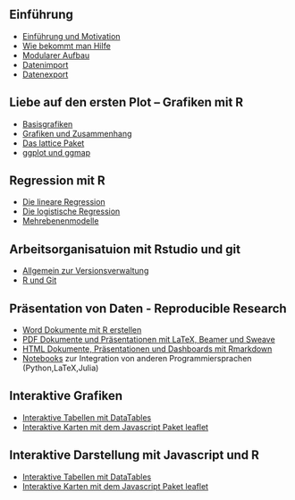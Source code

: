 Einführung
----------

-   [Einführung und
    Motivation](https://japhilko.github.io/RSocialScience/intro/)
-   [Wie bekommt man
    Hilfe](https://japhilko.github.io/RSocialScience/hilfe/)
-   [Modularer
    Aufbau](https://github.com/Japhilko/RInterfaces/blob/master/tutorial/Aufgabe_Zusatzpakete.md)
-   [Datenimport](https://japhilko.github.io/RSocialScience/import/)
-   [Datenexport](https://japhilko.github.io/RSocialScience/export/)

Liebe auf den ersten Plot – Grafiken mit R
------------------------------------------

-   [Basisgrafiken](https://japhilko.github.io/RSocialScience/simpleGraphics/)
-   [Grafiken und
    Zusammenhang](https://github.com/Japhilko/IntroR/blob/master/2017/slides/Multidimensional.md)
-   [Das lattice
    Paket](https://github.com/Japhilko/IntroR/blob/master/2017/slides/LatticePaket.md)  
-   [ggplot und ggmap]()

Regression mit R
----------------

-   [Die lineare
    Regression](https://github.com/Japhilko/IntroR/blob/master/2017/slides/LineareRegression.md)  
-   [Die logistische
    Regression](https://github.com/Japhilko/IntroR/blob/master/2017/slides/logistischeRegression.md)  
-   [Mehrebenenmodelle](slides/multilevel.html)

Arbeitsorganisatuion mit Rstudio und git
----------------------------------------

-   [Allgemein zur Versionsverwaltung](slides/Versionsverwaltung.md)
-   [R und Git](slides/Rgit.md)

Präsentation von Daten - Reproducible Research
----------------------------------------------

-   [Word Dokumente mit R erstellen](slides/R2word.md)
-   [PDF Dokumente und Präsentationen mit LaTeX, Beamer und
    Sweave](slides/R2pdf.md)
-   [HTML Dokumente, Präsentationen und Dashboards mit
    Rmarkdown](slides/Rmarkdown.md)
-   [Notebooks](slides/Notebooks.md) zur Integration von anderen
    Programmiersprachen (Python,LaTeX,Julia)

Interaktive Grafiken
--------------------

-   [Interaktive Tabellen mit
    DataTables](https://github.com/Japhilko/RInterfaces/blob/master/slides/DataTables.md)
-   [Interaktive Karten mit dem Javascript Paket
    leaflet](https://github.com/Japhilko/RInterfaces/blob/master/slides/leaflet.md)

Interaktive Darstellung mit Javascript und R
--------------------------------------------

-   [Interaktive Tabellen mit
    DataTables](https://github.com/Japhilko/RInterfaces/blob/master/slides/DataTables.md)
-   [Interaktive Karten mit dem Javascript Paket
    leaflet](https://github.com/Japhilko/RInterfaces/blob/master/slides/leaflet.md)
